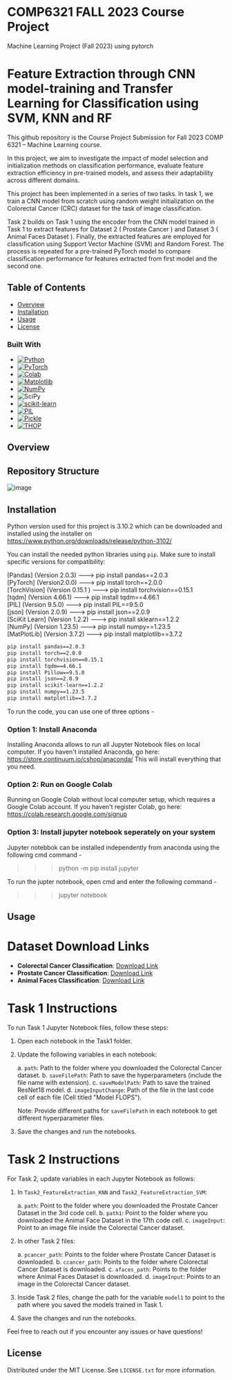 # COMP6321 FALL 2023 Course Project
Machine Learning Project (Fall 2023) using pytorch
# Feature Extraction through CNN model-training and Transfer Learning for Classification using SVM, KNN and RF

This github repository is the Course Project Submission for Fall 2023 COMP 6321 – Machine Learning course. 

In this project, we aim to investigate the impact of model selection and initialization methods on classification performance, evaluate feature extraction efficiency in pre-trained models, and assess their adaptability across different domains.

This project has been implemented in a series of two tasks. In task 1, we train a CNN model from scratch using random weight initialization on the Colorectal Cancer (CRC) dataset for the task of image classification. 

Task 2 builds on Task 1 using the encoder from the CNN model trained in Task 1 to extract features for Dataset 2 ( Prostate Cancer ) and Dataset 3 ( Animal Faces Dataset ). Finally, the extracted features are employed for classification using Support Vector Machine (SVM) and Random Forest. The process is repeated for a pre-trained PyTorch model to compare classification performance for features extracted from first model and the second one. 

## Table of Contents

- [Overview](#overview)
- [Installation](#installation)
- [Usage](#usage)
- [License](#license)


### Built With


* [![Python][Python-img]][Python-url]
* [![PyTorch][Pytorch-img]][Pytorch-url]
* [![Colab][Colab-img]][Colab-url]
* [![Matplotlib][Matplotlib-img]](https://matplotlib.org/stable/users/installing/index.html)
* [![NumPy][Numpy-img]](https://numpy.org/install/)
* ![SciPy][Scipy-img]
* [![scikit-learn][scikit-learn-img]][scikitLearn-url]
* [![PIL](https://img.shields.io/badge/PIL-6.0-orange)](https://pillow.readthedocs.io/en/stable/installation.html)
* [![Pickle](https://img.shields.io/badge/Pickle-4.0-lightgrey)](https://docs.python.org/3/library/pickle.html)
* [![THOP](https://img.shields.io/badge/THOP-0.0.31-blue)](https://pypi.org/project/thop/)


## Overview
## Repository Structure

![image](https://github.com/Vasudev-Sharma-13/COMP6321-GroupE/assets/8848193/91a97c8b-efb7-443c-9f4f-cc6dadf1b50b)


## Installation
Python version used for this project is 3.10.2 which can be downloaded and installed using the installer on https://www.python.org/downloads/release/python-3102/

You can install the needed python libraries using `pip`. Make sure to install specific versions for compatibility:

[Pandas] (Version 2.0.3) ---> pip install pandas==2.0.3<br>
[PyTorch] (Version2.0.0) ---> pip install torch==2.0.0 <br>
[TorchVision] (Version 0.15.1 ) ---> pip install torchvision==0.15.1 <br>
[tqdm] (Version 4.66.1) ---> pip install tqdm==4.66.1 <br>
[PIL] (Version 9.5.0) ---> pip install PIL==9.5.0 <br>
[json] (Version 2.0.9) ---> pip install json==2.0.9 <br>
[SciKit Learn] (Version 1.2.2) ---> pip install sklearn==1.2.2 <br>
[NumPy] (Version 1.23.5) ---> pip install numpy==1.23.5 <br>
[MatPlotLib] (Version 3.7.2) ---> pip install matplotlib==3.7.2 <br>

```bash
pip install pandas==2.0.3
pip install torch==2.0.0
pip install torchvision==0.15.1
pip install tqdm==4.66.1
pip install Pillow==9.5.0
pip install json==2.0.9
pip install scikit-learn==1.2.2
pip install numpy==1.23.5
pip install matplotlib==3.7.2
```
To run the code, you can use one of three options - 
### Option 1: Install Anaconda
Installing Anaconda allows to run all Jupyter Notebook files on local computer. If you haven't installed Anaconda, go here: https://store.continuum.io/cshop/anaconda/ This will install everything that you need.

### Option 2: Run on Google Colab
Running on Google Colab without local computer setup, which requires a Google Colab account. If you haven't register Colab, go here: https://colab.research.google.com/signup

### Option 3: Install jupyter notebook seperately on your system  
Jupyter notebbok can be installed independently from anaconda using the following cmd command -
>>> python -m pip install jupyter

To run the jupter notebook, open cmd and enter the following command - 
>>> jupyter notebook

## Usage

# Dataset Download Links

- **Colorectal Cancer Classification**: [Download Link](https://onedrive.live.com/?authkey=%21ADmb8ZdEzwFMZoo&id=FB338EA7CF297329%21405133&cid=FB338EA7CF297329&parId=root&parQt=sharedby&parCid=UnAuth&o=OneUp)
- **Prostate Cancer Classification**: [Download Link](https://onedrive.live.com/?authkey=%21APy4wecXgMnQ7Kw&id=FB338EA7CF297329%21405132&cid=FB338EA7CF297329&parId=root&parQt=sharedby&parCid=UnAuth&o=OneUp)
- **Animal Faces Classification**: [Download Link](https://onedrive.live.com/?authkey=%21AKqEWb1GDjWPbG0&id=FB338EA7CF297329%21405131&cid=FB338EA7CF297329&parId=root&parQt=sharedby&parCid=UnAuth&o=OneUp)

# Task 1 Instructions

To run Task 1 Jupyter Notebook files, follow these steps:

1. Open each notebook in the Task1 folder.
2. Update the following variables in each notebook:

   a. `path`: Path to the folder where you downloaded the Colorectal Cancer dataset.
   b. `saveFilePath`: Path to save the hyperparameters (include the file name with extension).
   c. `saveModelPath`: Path to save the trained ResNet18 model.
   d. `imageInputChange`: Path of the file in the last code cell of each file (Cell titled "Model FLOPS").

   Note: Provide different paths for `saveFilePath` in each notebook to get different hyperparameter files.

3. Save the changes and run the notebooks.

# Task 2 Instructions

For Task 2, update variables in each Jupyter Notebook as follows:

1. In `Task2_FeatureExtraction_KNN` and `Task2_FeatureExtraction_SVM`:

   a. `path`: Point to the folder where you downloaded the Prostate Cancer Dataset in the 3rd code cell.
   b. `path1`: Point to the folder where you downloaded the Animal Face Dataset in the 17th code cell.
   c. `imageInput`: Point to an image file inside the Colorectal Cancer dataset.

2. In other Task 2 files:

   a. `pcancer_path`: Points to the folder where Prostate Cancer Dataset is downloaded.
   b. `ccancer_path`: Points to the folder where Colorectal Cancer Dataset is downloaded.
   c. `afaces_path`: Points to the folder where Animal Faces Dataset is downloaded.
   d. `imageInput`: Points to an image in the Colorectal Cancer dataset.

3. Inside Task 2 files, change the path for the variable `model1` to point to the path where you saved the models trained in Task 1.

4. Save the changes and run the notebooks.

Feel free to reach out if you encounter any issues or have questions!


## License

Distributed under the MIT License. See `LICENSE.txt` for more information.

<!-- MARKDOWN LINKS & IMAGES -->
<!-- https://www.markdownguide.org/basic-syntax/#reference-style-links -->

[Python-img]: https://img.shields.io/badge/Python-3.6%2B-blue
[Python-url]: https://www.python.org/
[Pytorch-img]: https://img.shields.io/badge/PyTorch-1.0%2B-orange
[Pytorch-url]: https://pytorch.org/
[Colab-img]: https://img.shields.io/badge/Colab-Notebook-yellow
[Colab-url]: https://colab.research.google.com/
[Matplotlib-img]: https://img.shields.io/badge/Matplotlib-v3.0-blue
[Numpy-img]: https://img.shields.io/badge/NumPy-1.16-yellow
[Scipy-img]: https://img.shields.io/badge/SciPy-1.2-green
[scikit-learn-img]: https://img.shields.io/badge/scikit--learn-0.21-green
[scikitLearn-url]: [https://scikit-learn.org/stable/](https://scikit-learn.org/stable/install.html)
[Pickle-img]: https://img.shields.io/badge/Pickle-4.0-lightgrey
[THOP-img]: https://img.shields.io/badge/THOP-0.0.31-blue
